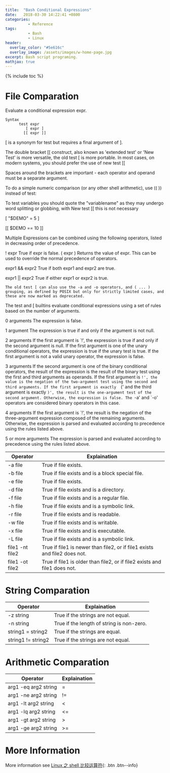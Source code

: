 ```yaml
---
title:  "Bash Conditional Expressions"
date:   2018-03-30 14:22:41 +0800
categories:
          - Reference
tags:          
          - Bash
          - Linux
header:
  overlay_color: "#5e616c"
  overlay_image: /assets/images/w-home-page.jpg
excerpt: Bash script programing.
mathjax: true
---
```



{% include toc %}


# File Comparation

Evaluate a conditional expression expr.

```
Syntax
      test expr
         [ expr ]
        [[ expr ]]
```

[ is a synonym for test but requires a final argument of ].

The double bracket [[ construct, also known as 'extended test' or 'New Test' is more versatile, the old test [ is more portable.
In most cases, on modern systems, you should prefer the use of new test [[

Spaces around the brackets are important - each operator and operand must be a separate argument.

To do a simple numeric comparison (or any other shell arithmetic), use (( )) instead of test:

To test variables you should quote the "variablename" as they may undergo word splitting or globbing, with New test [[ this is not necessary

[ "$DEMO" = 5 ]

[[ $DEMO == 10 ]]

Multiple Expressions can be combined using the following operators, listed in decreasing order of precedence.

  ! expr           True if expr is false.
  ( expr )         Returns the value of expr. This can be used to override the normal precedence of operators.

  expr1 && expr2   True if both expr1 and expr2 are true. 

  expr1 || expr2   True if either expr1 or expr2 is true.

    The old test [ can also use the -a and -o operators, and ( ... ) grouping, as defined by POSIX but only for strictly limited cases, and these are now marked as deprecated.

The test and [ builtins evaluate conditional expressions using a set of rules based on the number of arguments.

  0 arguments  The expression is false.

  1 argument   The expression is true if and only if the argument is not null.

  2 arguments  If the first argument is `!', the expression is true if and only if the second argument is
               null. If the first argument is one of the unary conditional operators, the expression is true
               if the unary test is true. If the first argument is not a valid unary operator, the expression is false.

  3 arguments  If the second argument is one of the binary conditional operators, the result of the expression
               is the result of the binary test using the first and third arguments as operands. If the first
               argument  is `!', the value is the negation of the two-argument test using the second and third
               arguments. If the first argument is exactly  `(' and the third argument is exactly `)', the result
               is the one-argument test of the second argument. Otherwise, the expression is false.
               The `-a' and `-o' operators are considered binary operators in this case.

  4 arguments  If the first argument is `!', the result is the negation of the three-argument expression composed
               of the remaining arguments. Otherwise, the expression is parsed and evaluated according
               to precedence using the rules listed above.

  5 or more arguments   The expression is parsed and evaluated according to precedence using the rules listed above.

Operator|Explaination
-|-
-a file|True if file exists.
-b file|True if file exists and is a block special file.
-e file|True if file exists. 
-d file|True if file exists and is a directory. 
-f file|True if file exists and is a regular file. 
-h file|True if file exists and is a symbolic link.
-r file|True if file exists and is readable. 
-w file|True if file exists and is writable. 
-x file|True if file exists and is executable. 
-L file|True if file exists and is a symbolic link. 
file1 -nt file2|True if file1 is newer than file2, or if file1 exists and file2 does not. 
file1 -ot file2|True if file1 is older than file2, or if file2 exists and file1 does not. 



# String Comparation


Operator|Explaination
-|-
-z string|True if the strings are not equal. 
-n string|True if the length of string is non-zero. 
string1 = string2|True if the strings are equal.
string1 != string2|True if the strings are not equal. 



# Arithmetic Comparation


Operator|Explaination
-|-
arg1 -eq arg2 string|=
arg1 -ne arg2 string|!=
arg1 -lt arg2 string|<
arg1 -lq arg2 string|<=
arg1 -gt arg2 string|>
arg1 -ge arg2 string|>=


# More Information 

More information see [Linux 之 shell 比较运算符][bash-operators]{: .btn .btn--info} 

[bash-operators]: https://blog.csdn.net/ithomer/article/details/6836382

